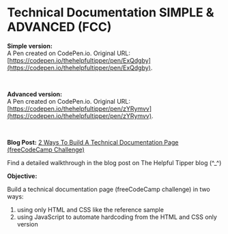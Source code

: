 # Technical Documentation SIMPLE & ADVANCED (FCC)

**Simple version:**
<br>
A Pen created on CodePen.io. Original URL: [https://codepen.io/thehelpfultipper/pen/ExQdgby](https://codepen.io/thehelpfultipper/pen/ExQdgby).

<br>

**Advanced version:**
<br>
A Pen created on CodePen.io. Original URL: [https://codepen.io/thehelpfultipper/pen/zYRymvv](https://codepen.io/thehelpfultipper/pen/zYRymvv).

<br>

**Blog Post:** [2 Ways To Build A Technical Documentation Page (freeCodeCamp Challenge)](https://thehelpfultipper.com/2-ways-to-build-a-technical-documentation-page-freecodecamp-challenge/)

Find a detailed walkthrough in the blog post on The Helpful Tipper blog (^_^)

**Objective:**

Build a technical documentation page (freeCodeCamp challenge) in two ways:

1. using only HTML and CSS like the reference sample
2. using JavaScript to automate hardcoding from the HTML and CSS only version
